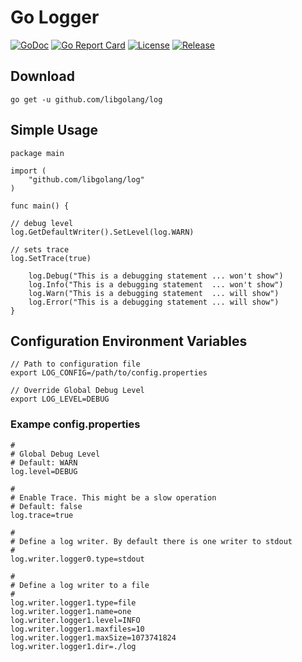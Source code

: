 # Go Logger

[![GoDoc](https://godoc.org/github.com/libgolang/log?status.svg)](https://godoc.org/github.com/libgolang/log)
[![Go Report Card](https://goreportcard.com/badge/github.com/libgolang/log)](https://goreportcard.com/report/github.com/libgolang/log)
[![License](https://img.shields.io/github/license/libgolang/log.svg)](LICENSE)
[![Release](https://img.shields.io/github/release/libgolang/log.svg)](https://github.com/libgolang/log/releases)





## Download

    go get -u github.com/libgolang/log


## Simple Usage

    package main
    
    import (
    	"github.com/libgolang/log"
    )
    
    func main() {
	
	// debug level
	log.GetDefaultWriter().SetLevel(log.WARN)

	// sets trace
	log.SetTrace(true)

    	log.Debug("This is a debugging statement ... won't show")
    	log.Info("This is a debugging statement  ... won't show")
    	log.Warn("This is a debugging statement  ... will show")
    	log.Error("This is a debugging statement ... will show")
    }

## Configuration Environment Variables

    // Path to configuration file
    export LOG_CONFIG=/path/to/config.properties

    // Override Global Debug Level
    export LOG_LEVEL=DEBUG

### Exampe config.properties

    #
    # Global Debug Level
    # Default: WARN
    log.level=DEBUG

    #
    # Enable Trace. This might be a slow operation
    # Default: false
    log.trace=true

    #
    # Define a log writer. By default there is one writer to stdout
    #
    log.writer.logger0.type=stdout
    
    #
    # Define a log writer to a file
    #
    log.writer.logger1.type=file
    log.writer.logger1.name=one
    log.writer.logger1.level=INFO
    log.writer.logger1.maxfiles=10
    log.writer.logger1.maxSize=1073741824
    log.writer.logger1.dir=./log

